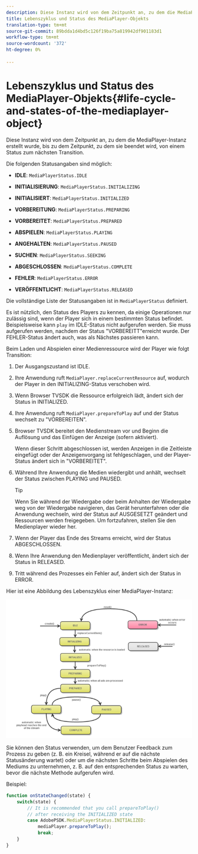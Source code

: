 ```yaml
---
description: Diese Instanz wird von dem Zeitpunkt an, zu dem die MediaPlayer-Instanz erstellt wurde, bis zu dem Zeitpunkt, zu dem sie beendet wird, von einem Status zum nächsten Transition.
title: Lebenszyklus und Status des MediaPlayer-Objekts
translation-type: tm+mt
source-git-commit: 89bdda1d4bd5c126f19ba75a819942df901183d1
workflow-type: tm+mt
source-wordcount: '372'
ht-degree: 0%

---
```



# Lebenszyklus und Status des MediaPlayer-Objekts{#life-cycle-and-states-of-the-mediaplayer-object}

Diese Instanz wird von dem Zeitpunkt an, zu dem die MediaPlayer-Instanz erstellt wurde, bis zu dem Zeitpunkt, zu dem sie beendet wird, von einem Status zum nächsten Transition.

Die folgenden Statusangaben sind möglich:

* **IDLE**:  `MediaPlayerStatus.IDLE`

* **INITIALISIERUNG**:  `MediaPlayerStatus.INITIALIZING`

* **INITIALISIERT**:  `MediaPlayerStatus.INITIALIZED`

* **VORBEREITUNG**:  `MediaPlayerStatus.PREPARING`

* **VORBEREITET**:  `MediaPlayerStatus.PREPARED`

* **ABSPIELEN**:  `MediaPlayerStatus.PLAYING`

* **ANGEHALTEN**:  `MediaPlayerStatus.PAUSED`

* **SUCHEN**:  `MediaPlayerStatus.SEEKING`

* **ABGESCHLOSSEN**:  `MediaPlayerStatus.COMPLETE`

* **FEHLER**:  `MediaPlayerStatus.ERROR`

* **VERÖFFENTLICHT**:  `MediaPlayerStatus.RELEASED`

Die vollständige Liste der Statusangaben ist in `MediaPlayerStatus` definiert.

Es ist nützlich, den Status des Players zu kennen, da einige Operationen nur zulässig sind, wenn der Player sich in einem bestimmten Status befindet. Beispielsweise kann `play` im IDLE-Status nicht aufgerufen werden. Sie muss aufgerufen werden, nachdem der Status &quot;VORBEREITT&quot;erreicht wurde. Der FEHLER-Status ändert auch, was als Nächstes passieren kann.

Beim Laden und Abspielen einer Medienressource wird der Player wie folgt Transition:

1. Der Ausgangszustand ist IDLE.
1. Ihre Anwendung ruft `MediaPlayer.replaceCurrentResource` auf, wodurch der Player in den INITIALIZING-Status verschoben wird.
1. Wenn Browser TVSDK die Ressource erfolgreich lädt, ändert sich der Status in INITIALIZED.
1. Ihre Anwendung ruft `MediaPlayer.prepareToPlay` auf und der Status wechselt zu &quot;VORBEREITEN&quot;.
1. Browser TVSDK bereitet den Medienstream vor und Beginn die Auflösung und das Einfügen der Anzeige (sofern aktiviert).

   Wenn dieser Schritt abgeschlossen ist, werden Anzeigen in die Zeitleiste eingefügt oder der Anzeigenvorgang ist fehlgeschlagen, und der Player-Status ändert sich in &quot;VORBEREITET&quot;.
1. Während Ihre Anwendung die Medien wiedergibt und anhält, wechselt der Status zwischen PLAYING und PAUSED.

   >[!TIP]
   >
   >Wenn Sie während der Wiedergabe oder beim Anhalten der Wiedergabe weg von der Wiedergabe navigieren, das Gerät herunterfahren oder die Anwendung wechseln, wird der Status auf AUSGESETZT geändert und Ressourcen werden freigegeben. Um fortzufahren, stellen Sie den Medienplayer wieder her.

1. Wenn der Player das Ende des Streams erreicht, wird der Status ABGESCHLOSSEN.
1. Wenn Ihre Anwendung den Medienplayer veröffentlicht, ändert sich der Status in RELEASED.
1. Tritt während des Prozesses ein Fehler auf, ändert sich der Status in ERROR.

Hier ist eine Abbildung des Lebenszyklus einer MediaPlayer-Instanz:

<!--<a id="fig_DD3DAE7507C549C8A4720A26DFCFFCCB"></a>-->

![](assets/player-state-transitions-diagram-android_1.2_web.png)

Sie können den Status verwenden, um dem Benutzer Feedback zum Prozess zu geben (z. B. ein Kreisel, während er auf die nächste Statusänderung wartet) oder um die nächsten Schritte beim Abspielen des Mediums zu unternehmen, z. B. auf den entsprechenden Status zu warten, bevor die nächste Methode aufgerufen wird.

Beispiel:

```js
function onStateChanged(state) { 
    switch(state) { 
        // It is recommended that you call prepareToPlay()  
        // after receiving the INITIALIZED state             
        case AdobePSDK.MediaPlayerStatus.INITIALIZED: 
            mediaPlayer.prepareToPlay(); 
            break; 
    } 
} 
```

